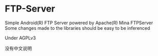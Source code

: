FTP-Server
==========
Simple Android(R) FTP Server powered by Apache(R) Mina FTPServer
Some changes made to the libraries should be easy to be inferenced

Under AGPLv3

没有中文说明
